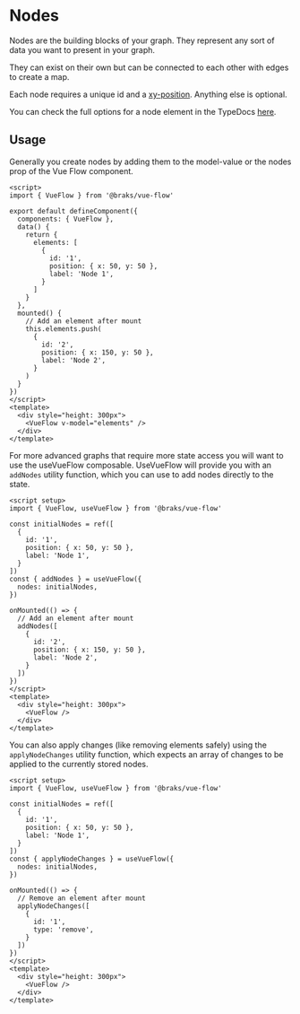 # Nodes

Nodes are the building blocks of your graph. They represent any sort of data you want to present in your graph.

They can exist on their own but can be connected to each other with edges to create a map.

Each node <span class="font-bold text-blue-500">requires a unique id and
a [xy-position](https://types.vueflow.dev/interfaces/XYPosition.html).</span>
Anything else is optional.

You can check the full options for a node element in the TypeDocs [here](https://types.vueflow.dev/interfaces/Node.html).

## Usage

Generally you create nodes by adding them to the model-value or the nodes prop of the Vue Flow component. 

```vue:no-line-numbers
<script>
import { VueFlow } from '@braks/vue-flow'

export default defineComponent({
  components: { VueFlow },
  data() {
    return {
      elements: [
        {
          id: '1',
          position: { x: 50, y: 50 },
          label: 'Node 1',
        }
      ]
    }
  },
  mounted() {
    // Add an element after mount
    this.elements.push(
      {
        id: '2',
        position: { x: 150, y: 50 },
        label: 'Node 2',
      }
    )
  }
})
</script>
<template>
  <div style="height: 300px">
    <VueFlow v-model="elements" />
  </div>
</template>
```

For more
advanced graphs that require more state access you will want to use the useVueFlow composable. UseVueFlow will provide
you with an
`addNodes` utility function, which you can use to add nodes directly to the state.

```vue:no-line-numbers
<script setup>
import { VueFlow, useVueFlow } from '@braks/vue-flow'

const initialNodes = ref([
  {
    id: '1',
    position: { x: 50, y: 50 },
    label: 'Node 1',
  }
])
const { addNodes } = useVueFlow({
  nodes: initialNodes,
})

onMounted(() => {
  // Add an element after mount
  addNodes([
    {
      id: '2',
      position: { x: 150, y: 50 },
      label: 'Node 2',
    }
  ])
})
</script>
<template>
  <div style="height: 300px">
    <VueFlow />
  </div>
</template>
```

You can also apply changes (like removing elements safely) using the `applyNodeChanges` utility function, which expects an array of changes to be
applied to the currently stored nodes.

```vue:no-line-numbers
<script setup>
import { VueFlow, useVueFlow } from '@braks/vue-flow'

const initialNodes = ref([
  {
    id: '1',
    position: { x: 50, y: 50 },
    label: 'Node 1',
  }
])
const { applyNodeChanges } = useVueFlow({
  nodes: initialNodes,
})

onMounted(() => {
  // Remove an element after mount
  applyNodeChanges([
    {
      id: '1',
      type: 'remove',
    }
  ])
})
</script>
<template>
  <div style="height: 300px">
    <VueFlow />
  </div>
</template>
```
